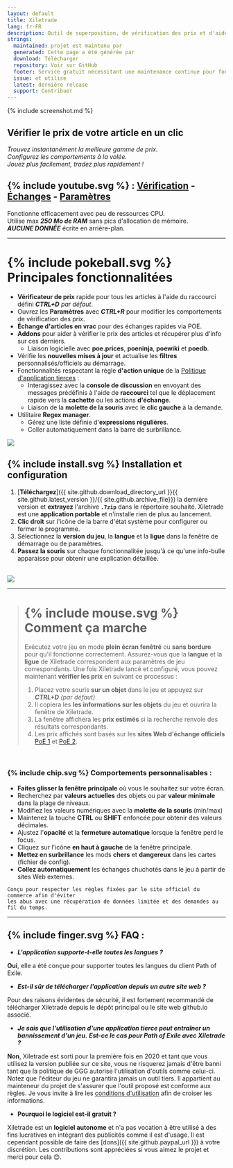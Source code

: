 ```yaml
---
layout: default
title: Xiletrade
lang: fr-FR
description: Outil de superposition, de vérification des prix et d'aide pour la série Path Of Exile
strings:
  maintained: projet est maintenu par
  generated: Cette page a été générée par
  download: Télécharger
  repository: Voir sur GitHub
  footer: Service gratuit nécessitant une maintenance continue pour fonctionner correctement.
  issue: et utilise
  latest: dernière release
  support: Contribuer
---
```

{% include screenshot.md %}
## Vérifier le prix de votre article en un clic

*Trouvez instantanément la meilleure gamme de prix.*  
*Configurez les comportements à la volée.*  
*Jouez plus facilement, tradez plus rapidement !*  

## {% include youtube.svg %} : [Vérification](https://youtu.be/4mP3uOsr8oc) - [Échanges](https://youtu.be/6yuLZXTho-A) - [Paramètres](https://youtu.be/libdIjrNM-8)<br>

Fonctionne efficacement avec peu de ressources CPU.  
Utilise max ***250 Mo de RAM*** sans pics d'allocation de mémoire.  
***AUCUNE DONNÉE*** écrite en arrière-plan.  

* * *

# {% include pokeball.svg %} Principales fonctionnalitées

- **Vérificateur de prix** rapide pour tous les articles à l'aide du raccourci défini ***CTRL+D*** *par défaut*.
- Ouvrez les **Paramètres** avec ***CTRL+R*** pour modifier les comportements de vérification des prix.
- **Échange d'articles en vrac** pour des échanges rapides via POE.
- **Addons** pour aider à vérifier le prix des articles et récupérer plus d'info sur ces derniers.
	- Liaison logicielle avec **poe.prices**, **poeninja**, **poewiki** et **poedb**.
- Vérifie les **nouvelles mises à jour** et actualise les **filtres** personnalisés/officiels au démarrage.
- Fonctionnalités respectant la règle **d'action unique** de la [Politique d'application tierces](https://www.pathofexile.com/developer/docs#policy) :
	- Interagissez avec la **console de discussion** en envoyant des messages prédéfinis à l'aide de **raccourci** 
tel que le déplacement rapide vers la **cachette** ou les actions **d'échange**.
	- Liaison de la **molette de la souris** avec le **clic gauche** à la demande.
- Utilitaire **Regex manager**.
	- Gérez une liste définie d'**expressions régulières**.
	- Coller automatiquement dans la barre de surbrillance.  

<img align="center" src="https://github.com/user-attachments/assets/1a3229fe-9f61-4c18-b4de-98e2ee026ace">
<br>

## {% include install.svg %} Installation et configuration

1. [**Téléchargez**]({{ site.github.download_directory_url }}{{ site.github.latest_version }}/{{ site.github.archive_file}}) la dernière version et **extrayez** l'archive **`.7zip`** dans le répertoire souhaité.
Xiletrade est une **application portable** et n'installe rien de plus au lancement.
2. **Clic droit** sur l'icône de la barre d'état système pour configurer ou fermer le programme.
3. Sélectionnez la **version du jeu**, la **langue** et la **ligue** dans la fenêtre de démarrage ou de paramètres.
4. **Passez la souris** sur chaque fonctionnalitée jusqu'à ce qu'une info-bulle apparaisse pour obtenir une explication détaillée.  
<br>
<img src="https://github.com/user-attachments/assets/2aa8b83a-9144-4b56-8d79-1808aac0d486">
<br>

* * *
> # {% include mouse.svg %} Comment ça marche
>
> Exécutez votre jeu en mode **plein écran fenêtré** ou **sans bordure** pour qu'il fonctionne correctement.
> Assurez-vous que la **langue** et la **ligue** de Xiletrade correspondent aux paramètres de jeu correspondants.
> Une fois Xiletrade lancé et configuré, vous pouvez maintenant **vérifier les prix** en suivant ce processus :
> 1. Placez votre souris **sur un objet** dans le jeu et appuyez sur ***CTRL+D*** *(par défaut)*
> 2. Il copiera les **les informations sur les objets** du jeu et ouvrira la fenêtre de Xiletrade.
> 3. La fenêtre affichera les **prix estimés** si la recherche renvoie des résultats correspondants.
> 4. Les prix affichés sont basés sur les **sites Web d'échange officiels** [PoE 1](https://www.pathofexile.com/trade/search/) et [PoE 2](https://www.pathofexile.com/trade2/search/poe2/).
<br>

### {% include chip.svg %} Comportements personnalisables :

* **Faites glisser la fenêtre principale** où vous le souhaitez sur votre écran.
* Recherchez par **valeurs actuelles** des objets ou par **valeur minimale** dans la plage de niveaux.
* Modifiez les valeurs numériques avec la **molette de la souris** (min/max)
* Maintenez la touche **CTRL** ou **SHIFT** enfoncée pour obtenir des valeurs décimales.
* Ajustez l'**opacité** et la **fermeture automatique** lorsque la fenêtre perd le focus.
* Cliquez sur l'icône **en haut à gauche** de la fenêtre principale.
* **Mettez en surbrillance** les mods **chers** et **dangereux** dans les cartes (fichier de config).
* **Collez automatiquement** les échanges chuchotés dans le jeu à partir de sites Web externes.

```
Conçu pour respecter les règles fixées par le site officiel du commerce afin d'éviter 
les abus avec une récupération de données limitée et des demandes au fil du temps.
```
* * *

## {% include finger.svg %} FAQ :

- ***L'application supporte-t-elle toutes les langues ?***

**Oui**, elle a été conçue pour supporter toutes les langues du client Path of Exile.

- ***Est-il sûr de télécharger l'application depuis un autre site web ?***

Pour des raisons évidentes de sécurité, il est fortement recommandé de télécharger Xiletrade depuis le dépôt principal ou le site web github.io associé.

- ***Je sais que l'utilisation d'une application tierce peut entraîner un bannissement d'un jeu.***
***Est-ce le cas pour Path of Exile avec Xiletrade ?***

**Non**, Xiletrade est sorti pour la première fois en 2020 et tant que vous utilisez la version publiée sur ce site, vous ne risquerez jamais d'être banni tant que la politique de GGG autorise l'utilisation d'outils comme celui-ci.
Notez que l'éditeur du jeu ne garantira jamais un outil tiers.
Il appartient au mainteneur du projet de s'assurer que l'outil proposé est conforme aux règles.
Je vous invite à lire les [conditions d'utilisation](https://www.pathofexile.com/developer/docs#policy) afin de croiser les informations.

- **Pourquoi le logiciel est-il gratuit ?**

Xiletrade est un **logiciel autonome** et n'a pas vocation à être utilisé à des fins lucratives en intégrant des publicités comme il est d'usage. Il est cependant possible de faire des [dons]({{ site.github.paypal_url }}) à votre discrétion. Les contributions sont appréciées si vous aimez le projet et merci pour cela 😊.